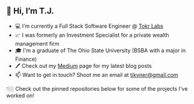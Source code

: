 ## 👋 Hi, I’m T.J.
- 💻 I’m currently a Full Stack Software Engineer @ [Tokr Labs](https://www.tokrlabs.xyz/)
- 📈 I was formerly an Investment Specialist for a private wealth management firm
- 🎓 I'm a graduate of The Ohio State University (BSBA with a major in Finance)
- 🖊️ Check out my [Medium](https://tjkyner.medium.com/) page for my latest blog posts
- 📫 Want to get in touch? Shoot me an email at tjkyner@gmail.com

👇🏼 Check out the pinned repositories below for some of the projects I've worked on!
